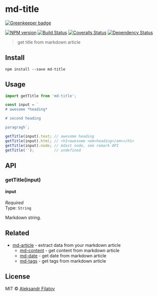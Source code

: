 # md-title

[![Greenkeeper badge](https://badges.greenkeeper.io/greybax/md-title.svg)](https://greenkeeper.io/)

[![NPM version][npm-image]][npm-url]
[![Build Status][travis-image]][travis-url]
[![Coveralls Status][coveralls-image]][coveralls-url]
[![Dependency Status][depstat-image]][depstat-url]

> get title from markdown article

## Install

    npm install --save md-title

## Usage

```js
import getTitle from 'md-title';

const input = `
# awesome *heading*

# second heading

paragragh`;

getTitle(input).text; // awesome heading
getTitle(input).html; // <h1>awesome <em>heading</em></h1>
getTitle(input).node; // mdast node, see remark API
getTitle('');         // undefined
```

## API

### getTitle(input)

#### input

*Required*  
Type: `String`

Markdown string.

## Related

* [md-article][md-article] - extract data from your markdown article
    * [md-content][md-content] - get content from markdown article
    * [md-date][md-date] - get date from markdown article
    * [md-tags][md-tags] - get tags from markdown article

## License

MIT © [Aleksandr Filatov](https://alfilatov.com)


[npm-url]: https://npmjs.org/package/md-title
[npm-image]: https://img.shields.io/npm/v/md-title.svg?style=flat-square

[travis-url]: https://travis-ci.org/greybax/md-title
[travis-image]: https://img.shields.io/travis/greybax/md-title.svg?style=flat-square

[coveralls-url]: https://coveralls.io/r/greybax/md-title
[coveralls-image]: https://img.shields.io/coveralls/greybax/md-title.svg?style=flat-square

[depstat-url]: https://david-dm.org/greybax/md-title
[depstat-image]: https://david-dm.org/greybax/md-title.svg?style=flat-square

[md-article]: https://github.com/greybax/md-article
[md-content]: https://github.com/greybax/md-content
[md-date]: https://github.com/greybax/md-date
[md-tags]: https://github.com/greybax/md-tags
